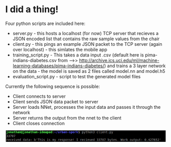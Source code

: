 # I did a thing!

Four python scripts are included here:
* server.py - this hosts a localhost (for now) TCP server that recieves a JSON encoded list that contains the raw sample values from the chair
* client.py - this pings an example JSON packet to the TCP server (again over localhost) - this simlates the mobile app
* training_script.py - This takes a data input .csv (default here is pima-indians-diabetes.csv from -->> http://archive.ics.uci.edu/ml/machine-learning-databases/pima-indians-diabetes/) and trains a 3 layer network on the data - the model is saved as 2 files called model.nn and model.h5
* evaluation_script.py - script to test the generated model files

Currently the following sequence is possible:
* Client connects to server
* Client sends JSON data packet to server
* Server loads NNet, processes the input data and passes it through the network
* Server returns the output from the nnet to the client
* Client closes connection

![Example Image Here](example.png)
